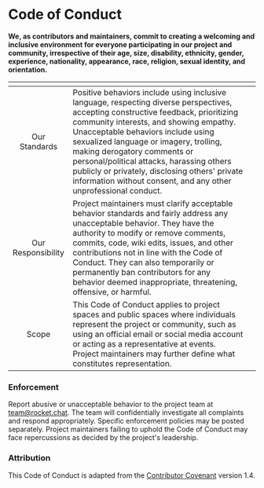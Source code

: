 # Code of Conduct

**We, as contributors and maintainers, commit to creating a welcoming and inclusive environment for everyone participating in our project and community, irrespective of their age, size, disability, ethnicity, gender, experience, nationality, appearance, race, religion, sexual identity, and orientation.**



<table data-view="cards"><thead><tr><th align="center"></th><th></th><th></th></tr></thead><tbody><tr><td align="center">Our Standards </td><td>Positive behaviors include using inclusive language, respecting diverse perspectives, accepting constructive feedback, prioritizing community interests, and showing empathy. Unacceptable behaviors include using sexualized language or imagery, trolling, making derogatory comments or personal/political attacks, harassing others publicly or privately, disclosing others' private information without consent, and any other unprofessional conduct.</td><td></td></tr><tr><td align="center">Our Responsibility</td><td>Project maintainers must clarify acceptable behavior standards and fairly address any unacceptable behavior. They have the authority to modify or remove comments, commits, code, wiki edits, issues, and other contributions not in line with the Code of Conduct. They can also temporarily or permanently ban contributors for any behavior deemed inappropriate, threatening, offensive, or harmful.</td><td></td></tr><tr><td align="center">Scope</td><td>This Code of Conduct applies to project spaces and public spaces where individuals represent the project or community, such as using an official email or social media account or acting as a representative at events. Project maintainers may further define what constitutes representation.</td><td></td></tr></tbody></table>

### Enforcement

Report abusive or unacceptable behavior to the project team at [team@rocket.chat](mailto:team@rocket.chat). The team will confidentially investigate all complaints and respond appropriately. Specific enforcement policies may be posted separately. Project maintainers failing to uphold the Code of Conduct may face repercussions as decided by the project's leadership.

### Attribution

This Code of Conduct is adapted from the [Contributor Covenant](http://contributor-covenant.org) version 1.4.
